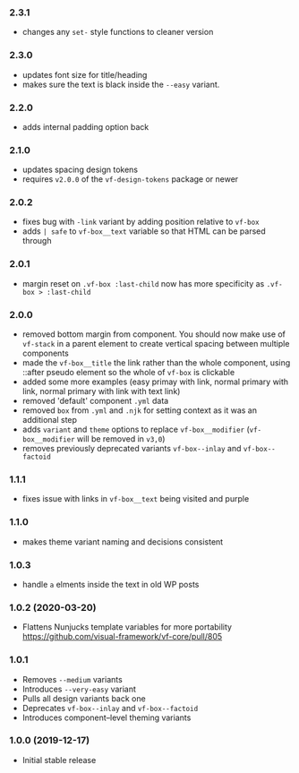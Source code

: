 ### 2.3.1

* changes any `set-` style functions to cleaner version

### 2.3.0

* updates font size for title/heading
* makes sure the text is black inside the `--easy` variant.

### 2.2.0

* adds internal padding option back

### 2.1.0

* updates spacing design tokens
* requires `v2.0.0` of the `vf-design-tokens` package or newer

### 2.0.2

* fixes bug with `-link` variant by adding position relative to `vf-box`
* adds `| safe` to `vf-box__text` variable so that HTML can be parsed through

### 2.0.1

* margin reset on `.vf-box :last-child` now has more specificity as `.vf-box > :last-child`

### 2.0.0

* removed bottom margin from component. You should now make use of `vf-stack` in a parent element to create vertical spacing between multiple components
* made the `vf-box__title` the link rather than the whole component, using ::after pseudo element so the whole of `vf-box` is clickable
* added some more examples (easy primay with link, normal primary with link, normal primary with link with text link)
* removed 'default' component `.yml` data
* removed `box` from `.yml` and `.njk` for setting context as it was an additional step
* adds `variant` and `theme` options to replace `vf-box__modifier` (`vf-box__modifier` will be removed in `v3,0`)
* removes previously deprecated variants `vf-box--inlay` and `vf-box--factoid`

### 1.1.1

* fixes issue with links in `vf-box__text` being visited and purple

### 1.1.0

* makes theme variant naming and decisions consistent

### 1.0.3

* handle `a` elments inside the text in old WP posts

### 1.0.2 (2020-03-20)

* Flattens Nunjucks template variables for more portability https://github.com/visual-framework/vf-core/pull/805

### 1.0.1

* Removes `--medium` variants
* Introduces `--very-easy` variant
* Pulls all design variants back one
* Deprecates `vf-box--inlay` and `vf-box--factoid`
* Introduces component–level theming variants

### 1.0.0 (2019-12-17)

* Initial stable release
